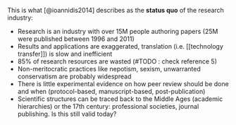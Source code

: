 This is what [@ioannidis2014] describes as the **status quo** of the research industry: 

- Research is an industry with over 15M people authoring papers (25M were published between 1996 and 2011)
- Results and applications are exaggerated, translation (i.e. [[technology transfer]]) is slow and inefficient
- 85% of research resources are wasted (#TODO : check reference 5)
- Non-meritocratic practices like nepotism, sexism, unwarranted conservatism are probably widespread
- There is little experimental evidence on how peer review should be done and when (protocol-based, manuscript-based, post-publication)
- Scientific structures can be traced back to the Middle Ages (academic hierarchies) or the 17th century: professional societies, journal publishing. Is this still valid today?